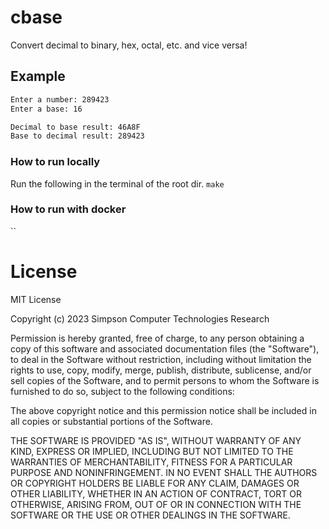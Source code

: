 # cbase
Convert decimal to binary, hex, octal, etc. and vice versa!

## Example
```bash
Enter a number: 289423
Enter a base: 16

Decimal to base result: 46A8F
Base to decimal result: 289423
```

### How to run locally
Run the following in the terminal of the root dir.
`make`

### How to run with docker
``

# License
MIT License

Copyright (c) 2023 Simpson Computer Technologies Research

Permission is hereby granted, free of charge, to any person obtaining a copy
of this software and associated documentation files (the "Software"), to deal
in the Software without restriction, including without limitation the rights
to use, copy, modify, merge, publish, distribute, sublicense, and/or sell
copies of the Software, and to permit persons to whom the Software is
furnished to do so, subject to the following conditions:

The above copyright notice and this permission notice shall be included in all
copies or substantial portions of the Software.

THE SOFTWARE IS PROVIDED "AS IS", WITHOUT WARRANTY OF ANY KIND, EXPRESS OR
IMPLIED, INCLUDING BUT NOT LIMITED TO THE WARRANTIES OF MERCHANTABILITY,
FITNESS FOR A PARTICULAR PURPOSE AND NONINFRINGEMENT. IN NO EVENT SHALL THE
AUTHORS OR COPYRIGHT HOLDERS BE LIABLE FOR ANY CLAIM, DAMAGES OR OTHER
LIABILITY, WHETHER IN AN ACTION OF CONTRACT, TORT OR OTHERWISE, ARISING FROM,
OUT OF OR IN CONNECTION WITH THE SOFTWARE OR THE USE OR OTHER DEALINGS IN THE
SOFTWARE.
